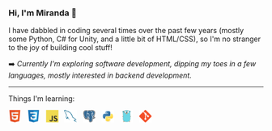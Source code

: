 ### Hi, I'm Miranda 👋

I have dabbled in coding several times over the past few years (mostly some Python, C# for Unity, and a little bit of HTML/CSS), so I'm no stranger to the joy of building cool stuff!

➡️ _Currently I'm exploring software development, dipping my toes in a few languages, mostly interested in backend development._

<hr>

Things I'm learning: 
<div id="languages">
  <img src="https://github.com/devicons/devicon/blob/master/icons/html5/html5-original.svg" title="HTML5" alt="HTML5" width="25" height="25"/>&nbsp;&nbsp;
  <img src="https://github.com/devicons/devicon/blob/master/icons/css3/css3-original.svg" title="CSS3" alt="CSS3" width="25" height="25"/>&nbsp;&nbsp;
  <img src="https://github.com/devicons/devicon/blob/master/icons/javascript/javascript-original.svg" title="JavaScript" alt="JavaScript" width="25" height="25"/>&nbsp;&nbsp;
  <img src="https://github.com/devicons/devicon/blob/master/icons/mysql/mysql-original.svg" title="MySQL" alt="MySQL" width="25" height="25"/>&nbsp;&nbsp;
  <img src="https://github.com/devicons/devicon/blob/master/icons/postgresql/postgresql-original.svg" title="PostgreSQL" alt="PostgreSQL" width="25" height="25"/>&nbsp;&nbsp;
  <img src="https://github.com/devicons/devicon/blob/master/icons/python/python-original.svg" title="Python" alt="Python" width="25" height="25"/>&nbsp;&nbsp;
  <img src="https://github.com/devicons/devicon/blob/master/icons/go/go-original.svg" title="Golang" alt="Golang" width="25" height="25"/>&nbsp;&nbsp;
  <img src="https://github.com/devicons/devicon/blob/master/icons/git/git-original.svg" title="GIT" alt="GIT" width="25" height="25"/>
</div>
